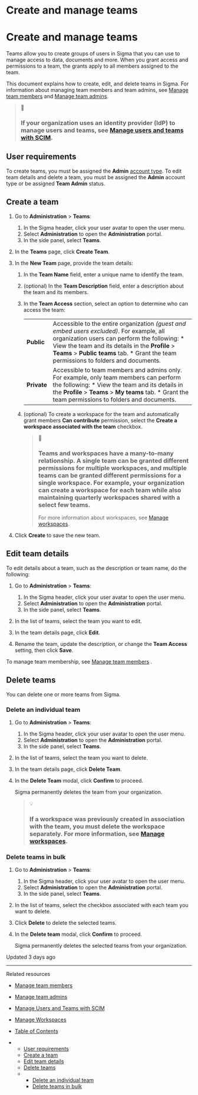 # Create and manage teams

# Create and manage teams

Teams allow you to create groups of users in Sigma that you can use to manage access to data, documents and more. When you grant access and permissions to a team, the grants apply to all members assigned to the team.

This document explains how to create, edit, and delete teams in Sigma. For information about managing team members and team admins, see [Manage team members](/docs/manage-team-members) and [Manage team admins](/docs/manage-team-admins).

> 📘
>
> ### If your organization uses an identity provider (IdP) to manage users and teams, see [Manage users and teams with SCIM](/docs/manage-users-and-teams-with-scim).

## User requirements

To create teams, you must be assigned the **Admin** [account type](/docs/user-account-types). To edit team details and delete a team, you must be assigned the **Admin** account type or be assigned **Team Admin** status.

## Create a team

1. Go to **Administration** > **Teams**:

   1. In the Sigma header, click your user avatar to open the user menu.
   2. Select **Administration** to open the **Administration** portal.
   3. In the side panel, select **Teams**.
2. In the **Teams** page, click **Create Team**.
3. In the **New Team** page, provide the team details:

   1. In the **Team Name** field, enter a unique name to identify the team.
   2. (optional) In the **Team Description** field, enter a description about the team and its members.
   3. In the **Team Access** section, select an option to determine who can access the team:

      |  |  |
      | --- | --- |
      | **Public** | Accessible to the entire organization *(guest and embed users excluded)*.  For example, all organization users can perform the following:  * View the team and its details in the **Profile** > **Teams** > **Public teams** tab. * Grant the team permissions to folders and documents. |
      | **Private** | Accessible to team members and admins only.  For example, only team members can perform the following:  * View the team and its details in the **Profile** > **Teams** > **My teams** tab. * Grant the team permissions to folders and documents. |
   4. (optional) To create a workspace for the team and automatically grant members **Can contribute** permission, select the **Create a workspace associated with the team** checkbox.

      > 📘
      >
      > ### Teams and workspaces have a many-to-many relationship. A single team can be granted different permissions for multiple workspaces, and multiple teams can be granted different permissions for a single workspace. For example, your organization can create a workspace for each team while also maintaining quarterly workspaces shared with a select few teams.
      >
      > For more information about workspaces, see [Manage workspaces](/docs/manage-workspaces).
4. Click **Create** to save the new team.

## Edit team details

To edit details about a team, such as the description or team name, do the following:

1. Go to **Administration** > **Teams**:

   1. In the Sigma header, click your user avatar to open the user menu.
   2. Select **Administration** to open the **Administration** portal.
   3. In the side panel, select **Teams**.
2. In the list of teams, select the team you want to edit.
3. In the team details page, click **Edit**.
4. Rename the team, update the description, or change the **Team Access** setting, then click **Save**.

To manage team membership, see [Manage team members](/docs/manage-team-members) .

## Delete teams

You can delete one or more teams from Sigma.

### Delete an individual team

1. Go to **Administration** > **Teams**:

   1. In the Sigma header, click your user avatar to open the user menu.
   2. Select **Administration** to open the **Administration** portal.
   3. In the side panel, select **Teams**.
2. In the list of teams, select the team you want to delete.
3. In the team details page, click **Delete Team**.
4. In the **Delete Team** modal, click **Confirm** to proceed.

   Sigma permanently deletes the team from your organization.

   > 💡
   >
   > ### If a workspace was previously created in association with the team, you must delete the workspace separately. For more information, see [Manage workspaces](/docs/manage-workspaces).

### Delete teams in bulk

1. Go to **Administration** > **Teams**:

   1. In the Sigma header, click your user avatar to open the user menu.
   2. Select **Administration** to open the **Administration** portal.
   3. In the side panel, select **Teams**.
2. In the list of teams, select the checkbox associated with each team you want to delete.
3. Click **Delete** to delete the selected teams.
4. In the **Delete team** modal, click **Confirm** to proceed.

   Sigma permanently deletes the selected teams from your organization.

Updated 3 days ago

---

Related resources

* [Manage team members](/docs/manage-team-members)
* [Manage team admins](/docs/manage-team-admins)
* [Manage Users and Teams with SCIM](/docs/manage-users-and-teams-with-scim)
* [Manage Workspaces](/docs/manage-workspaces)

* [Table of Contents](#)
* + [User requirements](#user-requirements)
  + [Create a team](#create-a-team)
  + [Edit team details](#edit-team-details)
  + [Delete teams](#delete-teams)
  + - [Delete an individual team](#delete-an-individual-team)
    - [Delete teams in bulk](#delete-teams-in-bulk)